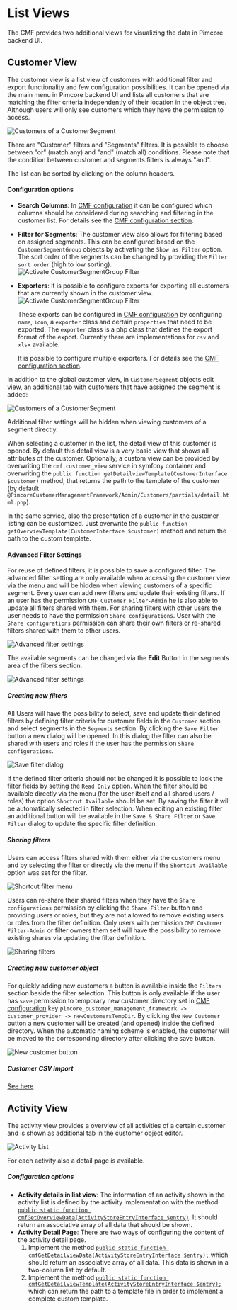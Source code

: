 # List Views

The CMF provides two additional views for visualizing the data in Pimcore backend UI.

## Customer View

The customer view is a list view of customers with additional filter and export functionality and few configuration 
possibilities. It can be opened via the main menu in Pimcore backend UI and lists all customers that are matching the 
filter criteria independently of their location in the object tree. Although users will only see customers which they have the permission to access.

![Customers of a CustomerSegment](./img/customer-list-2.png)

There are "Customer" filters and "Segments" filters. It is possible to choose between "or" (match any) and "and" (match all) conditions.
Please note that the condition between customer and segments filters is always "and".
 
The list can be sorted by clicking on the column headers.

#### Configuration options
- **Search Columns**: In [CMF configuration](./03_Configuration.md) it can be configured which columns should be considered 
  during searching and filtering in the customer list. For details see the [CMF configuration section](./03_Configuration.md).
   
- **Filter for Segments**: The customer view also allows for filtering based on assigned segments. This can be configured
  based on the `CustomerSegmentGroup` objects by activating the `Show as Filter` option. The sort order of the segments can
  be changed by providing the `Filter sort order` (high to low sorting).
  ![Activate CustomerSegmentGroup Filter](./img/customer-list-3.png)
  
- **Exporters**: It is possible to configure exports for exporting all customers that are currently shown in the customer view. 
  ![Activate CustomerSegmentGroup Filter](./img/customer-list-4.jpg)
  
  These exports can be configured in [CMF configuration](./03_Configuration.md) by configuring `name`, `icon`, a `exporter` class
  and certain `properties` that need to be exported. The `exporter` class is a php class that defines the export format 
  of the export. Currently there are implementations for `csv` and `xlsx` available. 
  
  It is possible to configure multiple exporters.  For details see the [CMF configuration section](./03_Configuration.md). 
  

In addition to the global customer view, in `CustomerSegment` objects edit view, an additional tab with customers that 
have assigned the segment is added: 

![Customers of a CustomerSegment](./img/customer-list-5.png)

Additional filter settings will be hidden when viewing customers of a segment directly.

When selecting a customer in the list, the detail view of this customer is opened. By default this detail view is a very 
basic view that shows all attributes of the customer. Optionally, a custom view can be provided by overwriting the 
`cmf.customer_view` service in symfony container and overwriting the `public function getDetailviewTemplate(CustomerInterface $customer)`
method, that returns the path to the template of the customer (by default `@PimcoreCustomerManagementFramework/Admin/Customers/partials/detail.html.php`).  

In the same service, also the presentation of a customer in the customer listing can be customized. Just overwrite the 
`public function getOverviewTemplate(CustomerInterface $customer)` method and return the path to the custom template.  

#### Advanced Filter Settings

For reuse of defined filters, it is possible to save a configured filter. The advanced filter setting are 
only available when accessing the customer view via the menu and will be hidden when viewing customers of a specific segment.
Every user can add new filters and update their existing filters. If an user has the permission `CMF Customer Filter-Admin` he is also able to 
update all filters shared with them. For sharing filters with other users the user needs to have the permission `Share configurations`. 
User with the `Share configurations` permission can share their own filters or re-shared filters shared with them to other users.

![Advanced filter settings](./img/advanced-filter-settings-1.png)

The available segments can be changed via the **Edit** Button in the segments area of the filters section.

![Advanced filter settings](./img/advanced-filter-settings-5.png)

##### Creating new filters

All Users will have the possibility to select, save and update their defined filters by defining filter criteria for 
customer fields in the `Customer` section and select segments in the `Segments` section. 
By clicking the `Save Filter` button a new dialog will be opened. In this dialog the filter can also be shared with users 
and roles if the user has the permission `Share configurations`. 

![Save filter dialog](./img/advanced-filter-settings-2.png)

If the defined filter criteria should not be changed it is possible to lock the filter fields by setting the `Read Only` option. 
When the filter should be available directly via the menu (for the user itself and all shared users / roles) the option `Shortcut Available` should be set. 
By saving the filter it will be automatically selected in filter selection. When editing an existing filter an additional
button will be available in the `Save & Share Filter` or `Save Filter` dialog to update the specific filter definition.

##### Sharing filters

Users can access filters shared with them either via the customers menu and by selecting the filter or directly via the menu
if the `Shortcut Available` option was set for the filter.

![Shortcut filter menu](./img/advanced-filter-settings-3.png)

Users can re-share their shared filters when they have the `Share configurations` permission by clicking the `Share Filter` 
button and providing users or roles, but they are not allowed to remove existing users or roles from the filter definition. 
Only users with permission `CMF Customer Filter-Admin` or filter owners them self will have the possibility to remove 
existing shares via updating the filter definition.

![Sharing filters](./img/advanced-filter-settings-4.png)

##### Creating new customer object

For quickly adding new customers a button is available inside the `Filters` section beside the filter selection. This button is 
only available if the user has `save` permission to temporary new customer directory set in [CMF configuration](./03_Configuration.md) 
key `pimcore_customer_management_framework -> customer_provider -> newCustomersTempDir`. By clicking the `New Customer` button a 
new customer will be created (and opened) inside the defined directory. When the automatic naming scheme is enabled, the customer will be moved to the corresponding directory after clicking the save button.

![New customer button](./img/new-customer-1.png)

##### Customer CSV import
[See here](./29_CustomerImport.md)

## Activity View

The activity view provides a overview of all activities of a certain customer and is shown as additional tab in the 
customer object editor. 

![Activity List](./img/activity-list-1.jpg)

For each activity also a detail page is available.  

##### Configuration options
- **Activity details in list view**: The information of an activity shown in the activity list is defined by the activity 
implementation with the method 
[`public static function cmfGetOverviewData(ActivityStoreEntryInterface $entry)`](https://github.com/pimcore/customer-data-framework/blob/master/src/Model/ActivityInterface.php#L112). 
It should return an associative array of all data that should be shown.  
- **Activity Detail Page**: There are two ways of configuring the content of the activity detail page. 
    1) Implement the method [`public static function cmfGetDetailviewData(ActivityStoreEntryInterface $entry);`](https://github.com/pimcore/customer-data-framework/blob/master/src/Model/ActivityInterface.php#L121) 
       which should return an associative array of all data. This data is shown in a two-column list by default.  
    2) Implement the method [`public static function cmfGetDetailviewTemplate(ActivityStoreEntryInterface $entry);`](https://github.com/pimcore/customer-data-framework/blob/master/src/Model/ActivityInterface.php#L130)
       which can return the path to a template file in order to implement a complete custom template.
       